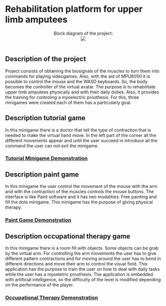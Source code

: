 <h1>Rehabilitation platform for upper limb amputees</h1>

<p align="center">
Block diagram of the project: <br/>
<img src="https://github.com/RaySotOz/RehabilitationPlatform/assets/148705262/1b508f30-9d3e-41e4-a04b-998d68cf2841">
<br />
<br />

<h2>Description of the project</h2>
Project consists of obtaining the biosignals of the muscles to turn them into commands for playing videogames. Also, with the aid of MPU6050 it is possible to control the mouse and the WASD keyboards. So, the body becomes the controller of the virtual avatar. The purpose is to rehabilitate upper limb amputees physically and with their daily duties. Also, it provides the training for controling a myoelectric prosthesis. For this, three minigames were created each of them has a particularly goal.    

<h2>Description tutorial game</h2>
In this minigame there is a doctor that tell the type of contraction that is needed to make the virtual hand move. In the left part of the corner all the different movements appear and until the user succeed in introduce all the command the user can not exit the minigame. 
<br />

### [Tutorial Minigame Demonstration](https://youtu.be/sI5_naCPDfw)

<h2>Description paint game</h2>
In this minigame the user control the movement of the mouse with the arm and with the contraction of the muscles controls the mouse buttons. The interface is like Paint software and it has two modalities. Free painting and fill the dots minigame. This minigame has the purpose of giving physical therapy. 
<br />

### [Paint Game Demonstration](https://youtu.be/lByhlmqEMWQ)

<h2>Description occupational therapy game</h2>
In this minigame there is a room fill with objects. Some objects can be grab by the virtual arm. For controlling the arm movements the user has to give different pattern contractions and for moving around the user has to bend in different directions and move their arm to control the visual field. This application has the purpose to train the user on how to deal with daily tasks while the user has a myoeletric prosthesis. The application is embedded with artificial intelligence, so the difficulty of the level is modified depending on the performance of the player.  
<br />

### [Occupational Therapy Demonstration](https://youtu.be/5b8F56pXhzY)

<!--
 ```diff
- text in red
+ text in green
! text in orange
# text in gray
@@ text in purple (and bold)@@
```
--!>
